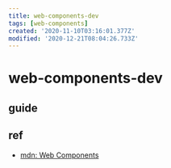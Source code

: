 ```yaml
---
title: web-components-dev
tags: [web-components]
created: '2020-11-10T03:16:01.377Z'
modified: '2020-12-21T08:04:26.733Z'
---
```


# web-components-dev

## guide

## ref

- [mdn: Web Components](https://developer.mozilla.org/en-US/docs/Web/Web_Components)

